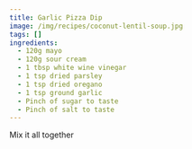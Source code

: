 ```yaml
---
title: Garlic Pizza Dip
image: /img/recipes/coconut-lentil-soup.jpg
tags: []
ingredients:
  - 120g mayo
  - 120g sour cream
  - 1 tbsp white wine vinegar
  - 1 tsp dried parsley
  - 1 tsp dried oregano
  - 1 tsp ground garlic
  - Pinch of sugar to taste
  - Pinch of salt to taste
---
```

Mix it all together
